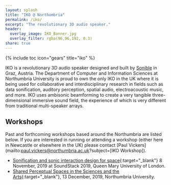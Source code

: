 ```yaml
---
layout: splash
title: "IKO @ Northumbria"
permalink: /iko/
excerpt: "The revolutionary 3D audio speaker."
header:
  overlay_image: IKO_Banner.jpg
  overlay_filter: rgba(96,96,192, 0.3)
share: true
---
```

{% include toc icon="gears" title="iko" %}

IKO is a revolutionary 3D audio speaker designed and built by [Sonible](https://iko.sonible.com/en.html) in Graz, Austria. The Department of Computer and Information Sciences at Northumbria University is proud to own the only IKO in the UK where it is being used for collaborative and interdisciplinary research in fields such as data sonification, auditory perception, spatial audio, electroacoustic music, and more. IKO uses ambisonic beamforming to create a very tangible three-dimensional immersive sound field, the experience of which is very different from traditional multi-speaker arrays.

## Workshops
Past and forthcoming workshops based around the Northumbria are listed below. If you are interested in running or attending a workshop (either here in Newcastle or elsewhere in the UK) please contact [Paul Vickers](mailto:paul.vickers@northumbria.ac.uk?subject=[IKO Workshop]).

* [Sonification and sonic interaction design for space](http://angelamcarthur.com/soundstack-2019/){:target="_blank"} 8 November, 2019 at SoundStack 2019, Queen Mary University of London.
* [Shared Perceptual Spaces in the Sciences and the Arts](/SPS/){:target="_blank"}, 13 December, 2019, Northumbria University.





